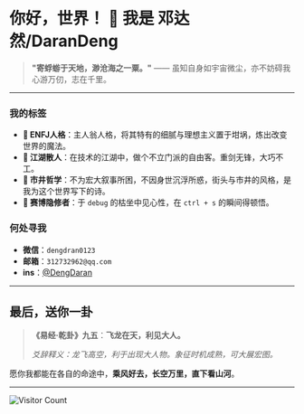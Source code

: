 # 你好，世界！ 👋 我是 邓达然/DaranDeng

> **"寄蜉蝣于天地，渺沧海之一粟。"** —— 虽知自身如宇宙微尘，亦不妨碍我心游万仞，志在千里。

---

### 我的标签

*   **🔮 ENFJ人格**：主人翁人格，将其特有的细腻与理想主义置于坩埚，炼出改变世界的魔法。
*   **🌊 江湖散人**：在技术的江湖中，做个不立门派的自由客。重剑无锋，大巧不工。
*   **🎼 市井哲学**：不为宏大叙事所困，不因身世沉浮所惑，街头与市井的风格，是我为这个世界写下的诗。
*   **🧘 赛博隐修者**：于 `debug` 的枯坐中见心性，在 `ctrl + s` 的瞬间得顿悟。

### 何处寻我

*   **微信**：`dengdran0123`
*   **邮箱**：`312732962@qq.com`
*   **ins**：[@DengDaran](https://www.instagram.com/DengDaran/)

---

## 最后，送你一卦

> **《易经·乾卦》九五**：**飞龙在天，利见大人。**
> 
> *爻辞释义：龙飞高空，利于出现大人物。象征时机成熟，可大展宏图。*

愿你我都能在各自的命途中，**乘风好去，长空万里，直下看山河**。

---

![Visitor Count](https://profile-counter.glitch.me/DaranDeng/count.svg)
